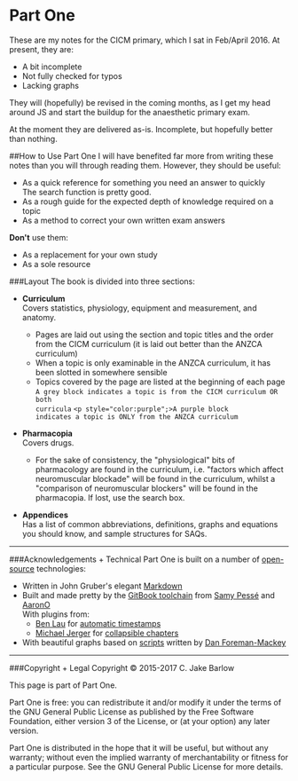 # Part One

These are my notes for the CICM primary, which I sat in Feb/April 2016. At present, they are:
* A bit incomplete
* Not fully checked for typos
* Lacking graphs

They will (hopefully) be revised in the coming months, as I get my head around JS and start the buildup for the anaesthetic primary exam.

At the moment they are delivered as-is. Incomplete, but hopefully better than nothing.

##How to Use Part One
I will have benefited far more from writing these notes than you will through reading them. However, they should be useful:
* As a quick reference for something you need an answer to quickly  
The search function is pretty good.
* As a rough guide for the expected depth of knowledge required on a topic
* As a method to correct your own written exam answers


**Don't** use them:
* As a replacement for your own study
* As a sole resource

###Layout
The book is divided into three sections:
* **Curriculum**  
Covers statistics, physiology, equipment and measurement, and anatomy.
    * Pages are laid out using the section and topic titles and the order from the CICM curriculum (it is laid out better than the ANZCA curriculum)
    * When a topic is only examinable in the ANZCA curriculum, it has been slotted in somewhere sensible
    * Topics covered by the page are listed at the beginning of each page
<code>A grey block indicates a topic is from the CICM curriculum OR both curricula</code>
<code><p style="color:purple";>A purple block indicates a topic is ONLY from the ANZCA curriculum</p></code>
    
* **Pharmacopia**  
Covers drugs.
    * For the sake of consistency, the "physiological" bits of pharmacology are found in the curriculum, i.e. "factors which affect neuromuscular blockade" will be found in the curriculum, whilst a "comparison of neuromuscular blockers" will be found in the pharmacopia. If lost, use the search box.
    
    
* **Appendices**  
Has a list of common abbreviations, definitions, graphs and equations you should know, and sample structures for SAQs.

---

###Acknowledgements + Technical
Part One is built on a number of [open-source](https://opensource.org/) technologies:
* Written in John Gruber's elegant [Markdown](https://daringfireball.net/projects/markdown/)
* Built and made pretty by the [GitBook toolchain](https://toolchain.gitbook.com/) from [Samy Pessé](https://github.com/SamyPesse) and [AaronO](https://github.com/AaronO)  
With plugins from:
    * [Ben Lau](https://github.com/L3au) for [automatic timestamps](https://github.com/L3au/gitbook-plugin-git-author)
    * [Michael Jerger](https://github.com/jerger) for [collapsible chapters](https://github.com/DomainDrivenArchitecture/gitbook-plugin-expandable-chapters)
* With beautiful graphs based on [scripts](http://bl.ocks.org/dfm/3914862) written by [Dan Foreman-Mackey](http://dan.iel.fm/)




---

###Copyright + Legal
Copyright © 2015-2017 C. Jake Barlow

This page is part of Part One.

Part One is free: you can redistribute it and/or modify it under the terms of the GNU General Public License as published by the Free Software Foundation, either version 3 of the License, or (at your option) any later version.

Part One is distributed in the hope that it will be useful, but without any warranty; without even the implied warranty of merchantability or fitness for a particular purpose.  See the GNU General Public License for more details.

